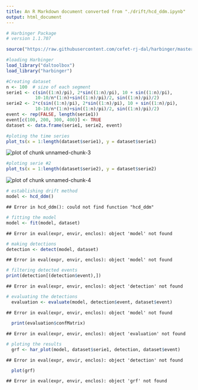 ```yaml
---
title: An R Markdown document converted from "./drift/hcd_ddm.ipynb"
output: html_document
---
```



```r
# Harbinger Package
# version 1.1.707

source("https://raw.githubusercontent.com/cefet-rj-dal/harbinger/master/jupyter.R")

#loading Harbinger
load_library("daltoolbox") 
load_library("harbinger") 
```


```r
#Creating dataset
n <- 100  # size of each segment
serie1 <- c(sin((1:n)/pi), 2*sin((1:n)/pi), 10 + sin((1:n)/pi),
           10-10/n*(1:n)+sin((1:n)/pi)/2, sin((1:n)/pi)/2)
serie2 <- 2*c(sin((1:n)/pi), 2*sin((1:n)/pi), 10 + sin((1:n)/pi),
           10-10/n*(1:n)+sin((1:n)/pi)/2, sin((1:n)/pi)/2)
event <- rep(FALSE, length(serie1))
event[c(100, 200, 300, 400)] <- TRUE
dataset <- data.frame(serie1, serie2, event)
```


```r
#ploting the time series
plot_ts(x = 1:length(dataset$serie1), y = dataset$serie1)
```

![plot of chunk unnamed-chunk-3](figure/unnamed-chunk-3-1.png)


```r
#ploting serie #2
plot_ts(x = 1:length(dataset$serie2), y = dataset$serie2)
```

![plot of chunk unnamed-chunk-4](figure/unnamed-chunk-4-1.png)


```r
# establishing drift method 
model <- hcd_ddm()
```

```
## Error in hcd_ddm(): could not find function "hcd_ddm"
```


```r
# fitting the model
model <- fit(model, dataset)
```

```
## Error in eval(expr, envir, enclos): object 'model' not found
```


```r
# making detections
detection <- detect(model, dataset)
```

```
## Error in eval(expr, envir, enclos): object 'model' not found
```


```r
# filtering detected events
print(detection[(detection$event),])
```

```
## Error in eval(expr, envir, enclos): object 'detection' not found
```


```r
# evaluating the detections
  evaluation <- evaluate(model, detection$event, dataset$event)
```

```
## Error in eval(expr, envir, enclos): object 'model' not found
```

```r
  print(evaluation$confMatrix)
```

```
## Error in eval(expr, envir, enclos): object 'evaluation' not found
```


```r
# ploting the results
  grf <- har_plot(model, dataset$serie1, detection, dataset$event)
```

```
## Error in eval(expr, envir, enclos): object 'detection' not found
```

```r
  plot(grf)
```

```
## Error in eval(expr, envir, enclos): object 'grf' not found
```

